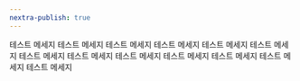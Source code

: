 ```yaml
---
nextra-publish: true
---
```


테스트 메세지
테스트 메세지
테스트 메세지
테스트 메세지
테스트 메세지
테스트 메세지
테스트 메세지
테스트 메세지
테스트 메세지
테스트 메세지
테스트 메세지
테스트 메세지
테스트 메세지